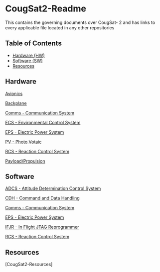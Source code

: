 # CougSat2-Readme
This contains the governing documents over CougSat- 2 and has links to every applicable file located in any other repositories


## Table of Contents ##
- [Hardware (HW)](#hardware)
- [Software (SW)](#software)
- [Resources](#resources)

## Hardware ##
[Avionics]()

[Backplane](https://github.com/CougsInSpace)

[Comms - Communication System](https://github.com/CougsInSpace)

[ECS - Environmental Control System](https://github.com/CougsInSpace)

[EPS - Electric Power System](https://github.com/CougsInSpace)

[PV - Photo Votaic](https://github.com/CougsInSpace)

[RCS - Reaction Control System](https://github.com/CougsInSpace)

[Payload/Propulsion](https://github.com/CougsInSpace)

## Software ##
[ADCS - Attitude Determination Control System](https://github.com/CougsInSpace/CougSat2-Software/tree/master/ADCS%20SW%20-%20Attitude%20Detrmination%20Control%20System)

[CDH - Command and Data Handling](https://github.com/CougsInSpace/CougSat2-Software/tree/master/CDH%20SW%20-%20Command%20and%20Data%20Handling)

[Comms - Communication System](https://github.com/CougsInSpace/CougSat2-Software/tree/master/Comms%20SW%20-%20Communication%20System)

[EPS - Electric Power System](https://github.com/CougsInSpace/CougSat2-Software/tree/master/EPS%20SW%20-%20Electric%20Power%20System)

[IFJR - In Flight JTAG Reprogrammer]()

[RCS - Reaction Control System]()

## Resources ##
[CougSat2-Resources]

